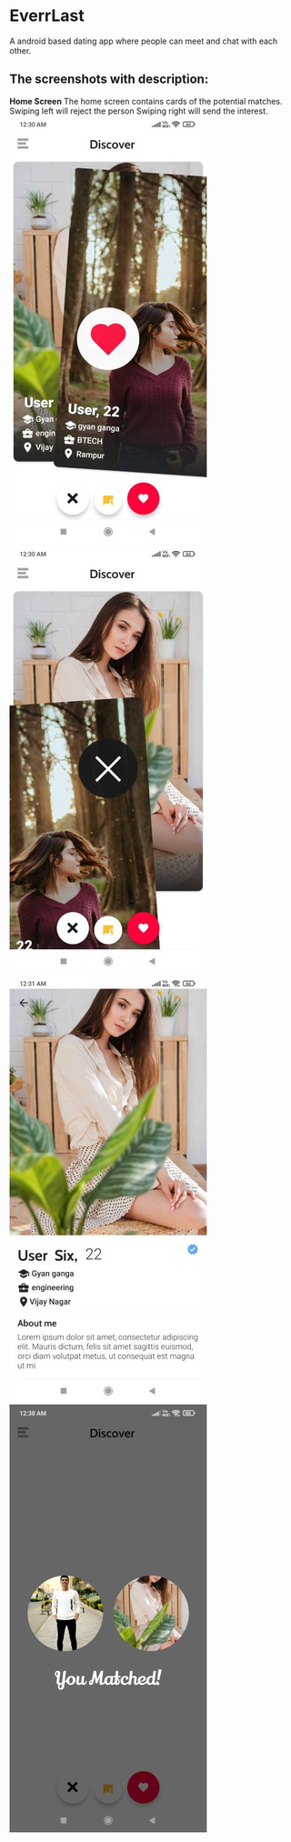 # EverrLast
A android based  dating app where people can meet and chat with each other.

## The screenshots with description:

**Home Screen**
The home screen contains cards of the potential matches. 
Swiping left will reject the person Swiping right will send the interest.
![Home](https://raw.githubusercontent.com/Poras-oss/EverrLast/UserInterfaceDesign/screenshots/Screenshot_2023-01-24-00-30-18-760_com.yourcitydate.poras.datingapp.jpg)
![Home](https://raw.githubusercontent.com/Poras-oss/EverrLast/UserInterfaceDesign/screenshots/Screenshot_2023-01-24-00-30-32-963_com.yourcitydate.poras.datingapp.jpg)
![Home](https://raw.githubusercontent.com/Poras-oss/EverrLast/UserInterfaceDesign/screenshots/Screenshot_2023-01-24-00-31-54-832_com.yourcitydate.poras.datingapp.jpg)
![Home](https://raw.githubusercontent.com/Poras-oss/EverrLast/UserInterfaceDesign/screenshots/Screenshot_2023-01-24-00-38-34-716_com.yourcitydate.poras.datingapp.jpg)




